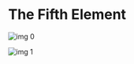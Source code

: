 # The Fifth Element

![img 0](https://i.imgur.com/CcUlakU.jpg)

![img 1](https://i.imgur.com/jAhoR9o.png)

